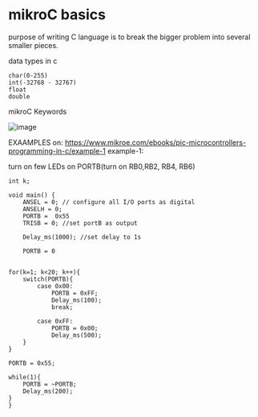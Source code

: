 #  mikroC basics
purpose of writing C language is to break the bigger problem into several smaller pieces.

data types in c

    char(0-255)
    int(-32768 - 32767)
    float
    double

mikroC Keywords

![image](https://github.com/harin44/PIC16F877A_Simplified/assets/94885392/2211f37a-dfc5-4eab-9449-6bee93157052)

EXAAMPLES on: https://www.mikroe.com/ebooks/pic-microcontrollers-programming-in-c/example-1
example-1:

turn on few LEDs on PORTB(turn on RB0,RB2, RB4, RB6)

    int k;
    
    void main() {
        ANSEL = 0; // configure all I/O ports as digital
        ANSELH = 0;
        PORTB =  0x55
        TRISB = 0; //set portB as output

        Delay_ms(1000); //set delay to 1s

        PORTB = 0
    

    for(k=1; k<20; k++){
        switch(PORTB){
            case 0x00: 
                PORTB = 0xFF;
                Delay_ms(100);
                break;

            case 0xFF: 
                PORTB = 0x00;
                Delay_ms(500);
        }
    }

    PORTB = 0x55;

    while(1){
        PORTB = ~PORTB;
        Delay_ms(200);
    }
    }

